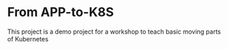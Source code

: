 # From APP-to-K8S

This project is a demo project for a workshop to teach basic moving parts of Kubernetes